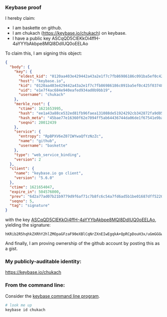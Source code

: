 ### Keybase proof

I hereby claim:

  * I am baskette on github.
  * I am chukach (https://keybase.io/chukach) on keybase.
  * I have a public key ASCqQD5ClEKkOi4ffH-4aYYYbAkbpe8MQl8DdIUQ0oEELAo

To claim this, I am signing this object:

```json
{
  "body": {
    "key": {
      "eldest_kid": "0120aa403e429442a43a2e1f7c7fb86986186c091ba5ef0c425f03748510d281042c0a",
      "host": "keybase.io",
      "kid": "0120aa403e429442a43a2e1f7c7fb86986186c091ba5ef0c425f03748510d281042c0a",
      "uid": "e1e7f4ac684e940eafed934ad0b9bb19",
      "username": "chukach"
    },
    "merkle_root": {
      "ctime": 1621653995,
      "hash": "ee1a43a88ce532ed81fb96faea131088de51924292cb342872fa9d05191213cccba5222721cb3174437c566c9a86027081d27980932b203b42c6233940dca825",
      "hash_meta": "45bae77e16360f62e7094ff5ab64436744da06de1f67541e9ba2d80a3c1b46bf",
      "seqno": 20012439
    },
    "service": {
      "entropy": "RpBPXV6eZ07IWYwaQfYzNzZc",
      "name": "github",
      "username": "baskette"
    },
    "type": "web_service_binding",
    "version": 2
  },
  "client": {
    "name": "keybase.io go client",
    "version": "5.6.0"
  },
  "ctime": 1621654047,
  "expire_in": 504576000,
  "prev": "6d2a77ad07b21b9779d9f6af71c7b8fc6c54a7fd6ad5b1be01687dff5220e058",
  "seqno": 5,
  "tag": "signature"
}
```

with the key [ASCqQD5ClEKkOi4ffH-4aYYYbAkbpe8MQl8DdIUQ0oEELAo](https://keybase.io/chukach), yielding the signature:

```
hKRib2R5hqhkZXRhY2hlZMOpaGFzaF90eXBlCqNrZXnEIwEgqkA+QpRCpDouH3x/uGmGGGwJG6XvDEJfA3SFENKBBCwKp3BheWxvYWTESpcCBcQgbSp3rQeyG5d52favcce4/GxUp/1q1bG+AWh9/1Ig4FjEINYAZuMt7rwErMeFoVihzJGxJ0iHsMAkRx/zDgSZ1JDgAgHCo3NpZ8RAHrkImmiwCVk0Asjtp+HI9TJfoXYx/HDDqY4p3E6pFxMdT9vxJ4Pkv1GO+jfPfy1JmnIE2YgJ23WZ4Nm+FkSKD6hzaWdfdHlwZSCkaGFzaIKkdHlwZQildmFsdWXEIOG6f0A+a8AkRnRneC6bhMruKbRmiAcY9e/pC7DgU3Cao3RhZ80CAqd2ZXJzaW9uAQ==

```

And finally, I am proving ownership of the github account by posting this as a gist.

### My publicly-auditable identity:

https://keybase.io/chukach

### From the command line:

Consider the [keybase command line program](https://keybase.io/download).

```bash
# look me up
keybase id chukach
```
